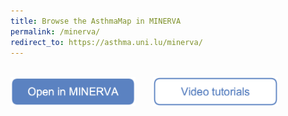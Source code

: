 ```yaml
---
title: Browse the AsthmaMap in MINERVA
permalink: /minerva/
redirect_to: https://asthma.uni.lu/minerva/
---
```


<br />
<a href="https://asthma.uni.lu/minerva/"><img src="/images/buttons/openinminerva.png" alt="Open in MINERVA" width="200" target="_blank"></a> &nbsp; &nbsp; &nbsp;
<a href="/tutorials"><img src="/images/buttons/videotutorialsclear2.png" alt="Video tutorials" width="200" target="_blank"></a>
<br />
<br />
